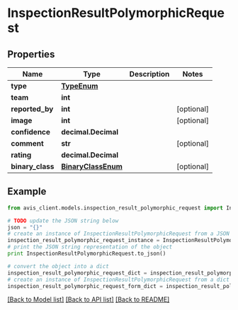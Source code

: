 # InspectionResultPolymorphicRequest


## Properties

Name | Type | Description | Notes
------------ | ------------- | ------------- | -------------
**type** | [**TypeEnum**](TypeEnum.md) |  | 
**team** | **int** |  | 
**reported_by** | **int** |  | [optional] 
**image** | **int** |  | [optional] 
**confidence** | **decimal.Decimal** |  | 
**comment** | **str** |  | [optional] 
**rating** | **decimal.Decimal** |  | 
**binary_class** | [**BinaryClassEnum**](BinaryClassEnum.md) |  | [optional] 

## Example

```python
from avis_client.models.inspection_result_polymorphic_request import InspectionResultPolymorphicRequest

# TODO update the JSON string below
json = "{}"
# create an instance of InspectionResultPolymorphicRequest from a JSON string
inspection_result_polymorphic_request_instance = InspectionResultPolymorphicRequest.from_json(json)
# print the JSON string representation of the object
print InspectionResultPolymorphicRequest.to_json()

# convert the object into a dict
inspection_result_polymorphic_request_dict = inspection_result_polymorphic_request_instance.to_dict()
# create an instance of InspectionResultPolymorphicRequest from a dict
inspection_result_polymorphic_request_form_dict = inspection_result_polymorphic_request.from_dict(inspection_result_polymorphic_request_dict)
```
[[Back to Model list]](../README.md#documentation-for-models) [[Back to API list]](../README.md#documentation-for-api-endpoints) [[Back to README]](../README.md)


